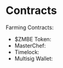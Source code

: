# Contracts

Farming Contracts:

* $ZMBE Token:
* MasterChef:
* Timelock:
* Multisig Wallet: 

  


